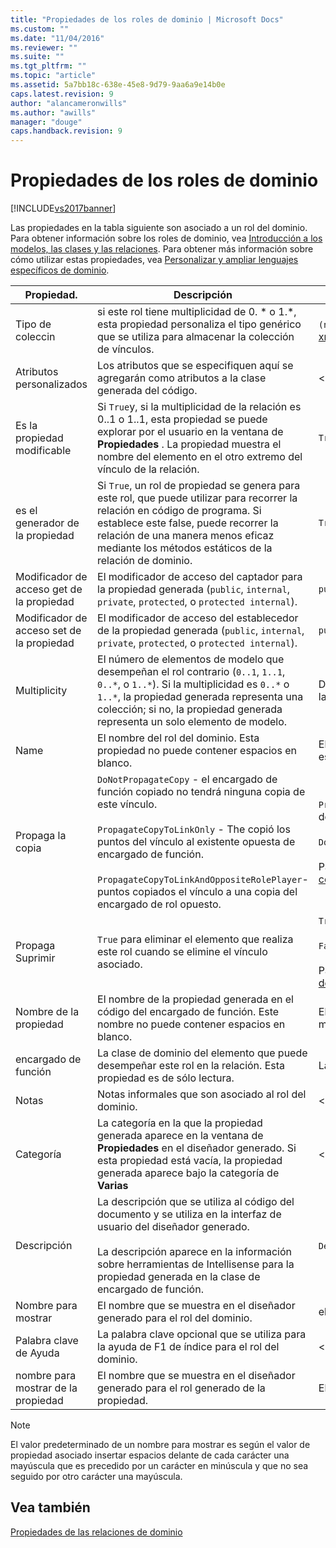 ```yaml
---
title: "Propiedades de los roles de dominio | Microsoft Docs"
ms.custom: ""
ms.date: "11/04/2016"
ms.reviewer: ""
ms.suite: ""
ms.tgt_pltfrm: ""
ms.topic: "article"
ms.assetid: 5a7bb18c-638e-45e8-9d79-9aa6a9e14b0e
caps.latest.revision: 9
author: "alancameronwills"
ms.author: "awills"
manager: "douge"
caps.handback.revision: 9
---
```

# Propiedades de los roles de dominio
[!INCLUDE[vs2017banner](../code-quality/includes/vs2017banner.md)]

Las propiedades en la tabla siguiente son asociado a un rol del dominio.  Para obtener información sobre los roles de dominio, vea [Introducción a los modelos, las clases y las relaciones](../modeling/understanding-models-classes-and-relationships.md).  Para obtener más información sobre cómo utilizar estas propiedades, vea [Personalizar y ampliar lenguajes específicos de dominio](../modeling/customizing-and-extending-a-domain-specific-language.md).  
  
|Propiedad.|Descripción|Default|  
|----------------|-----------------|-------------|  
|Tipo de coleccin|si este rol tiene multiplicidad de 0. \* o 1.\*, esta propiedad personaliza el tipo genérico que se utiliza para almacenar la colección de vínculos.|`(none)`se utiliza \- <xref:Microsoft.VisualStudio.Modeling.LinkedElementCollection%601>|  
|Atributos personalizados|Los atributos que se especifiquen aquí se agregarán como atributos a la clase generada del código.|\<none\>|  
|Es la propiedad modificable|Si `True`y, si la multiplicidad de la relación es 0..1 o 1..1, esta propiedad se puede explorar por el usuario en la ventana de **Propiedades** .  La propiedad muestra el nombre del elemento en el otro extremo del vínculo de la relación.|`True`|  
|es el generador de la propiedad|Si `True`, un rol de propiedad se genera para este rol, que puede utilizar para recorrer la relación en código de programa.  Si establece este false, puede recorrer la relación de una manera menos eficaz mediante los métodos estáticos de la relación de dominio.|`True`|  
|Modificador de acceso get de la propiedad|El modificador de acceso del captador para la propiedad generada \(`public`, `internal`, `private`, `protected`, o `protected internal`\).|`public`|  
|Modificador de acceso set de la propiedad|El modificador de acceso del establecedor de la propiedad generada \(`public`, `internal`, `private`, `protected`, o `protected internal`\).|`public`|  
|Multiplicity|El número de elementos de modelo que desempeñan el rol contrario \(`0..1`, `1..1`, `0..*`, o `1..*`\).  Si la multiplicidad es `0..*` o `1..*`, la propiedad generada representa una colección; si no, la propiedad generada representa un solo elemento de modelo.|Depende del tipo de relación y si es el rol de origen o de destino en la relación.|  
|Name|El nombre del rol del dominio.  Esta propiedad no puede contener espacios en blanco.|El nombre de la clase de dominio del encargado de función para este rol.|  
|Propaga la copia|`DoNotPropagateCopy` \- el encargado de función copiado no tendrá ninguna copia de este vínculo.<br /><br /> `PropagateCopyToLinkOnly` \- The copió los puntos del vínculo al existente opuesta de encargado de función.<br /><br /> `PropagateCopyToLinkAndOppositeRolePlayer`\- puntos copiados el vínculo a una copia del encargado de rol opuesto.|`PropagateCopyToLinkAndOppositeRolePlayer` para los roles del origen de embeddings.<br /><br /> `DoNotPropagateCopy` de otros roles.<br /><br /> Para obtener más información, vea [Personalizar comportamiento de copia](../modeling/customizing-copy-behavior.md).|  
|Propaga Suprimir|`True` para eliminar el elemento que realiza este rol cuando se elimine el vínculo asociado.|`True` para el destino de un rol de incrustación.<br /><br /> `False` de otros roles.<br /><br /> Para obtener más información, vea [Personalizar el comportamiento de eliminación](../modeling/customizing-deletion-behavior.md).|  
|Nombre de la propiedad|El nombre de la propiedad generada en el código del encargado de función.  Este nombre no puede contener espacios en blanco.|El nombre del rol contrario si este rol tiene a cero\-a\-uno o una multiplicidad una por; si no, el nombre pluralized de rol opuesto.|  
|encargado de función|La clase de dominio del elemento que puede desempeñar este rol en la relación.  Esta propiedad es de sólo lectura.|La clase de dominio de encargado de función para este rol.|  
|Notas|Notas informales que son asociado al rol del dominio.|\<none\>|  
|Categoría|La categoría en la que la propiedad generada aparece en la ventana de **Propiedades** en el diseñador generado.  Si esta propiedad está vacía, la propiedad generada aparece bajo la categoría de **Varias**|\<none\>|  
|Descripción|La descripción que se utiliza al código del documento y se utiliza en la interfaz de usuario del diseñador generado.<br /><br /> La descripción aparece en la información sobre herramientas de Intellisense para la propiedad generada en la clase de encargado de función.|`Description for` *el nombre completo del rol*|  
|Nombre para mostrar|El nombre que se muestra en el diseñador generado para el rol del dominio.|el valor ajustado de la propiedad Name.|  
|Palabra clave de Ayuda|La palabra clave opcional que se utiliza para la ayuda de F1 de índice para el rol del dominio.|\<none\>|  
|nombre para mostrar de la propiedad|El nombre que se muestra en el diseñador generado para el rol generado de la propiedad.|El valor ajustado de la propiedad de nombre de propiedad.|  
  
> [!NOTE]
>  El valor predeterminado de un nombre para mostrar es según el valor de propiedad asociado insertar espacios delante de cada carácter una mayúscula que es precedido por un carácter en minúscula y que no sea seguido por otro carácter una mayúscula.  
  
## Vea también  
 [Propiedades de las relaciones de dominio](../modeling/properties-of-domain-relationships.md)